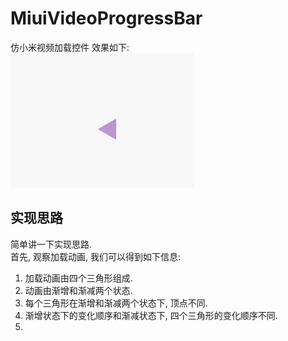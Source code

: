 # MiuiVideoProgressBar
仿小米视频加载控件
效果如下:  
![](https://raw.githubusercontent.com/houtrry/MiuiVideoProgressBar/master/img/miuiviedo.gif)  

## 实现思路  
简单讲一下实现思路.  
首先, 观察加载动画, 我们可以得到如下信息:  
1. 加载动画由四个三角形组成.  
2. 动画由渐增和渐减两个状态.
3. 每个三角形在渐增和渐减两个状态下, 顶点不同.
4. 渐增状态下的变化顺序和渐减状态下, 四个三角形的变化顺序不同.
5. 
